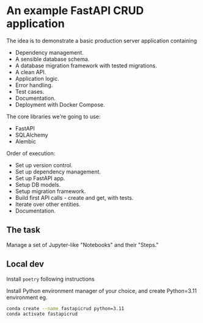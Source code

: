 

# An example FastAPI CRUD application

The idea is to demonstrate a basic production server application containing
- Dependency management.
- A sensible database schema.
- A database migration framework with tested migrations.
- A clean API.
- Application logic.
- Error handling.
- Test cases.
- Documentation.
- Deployment with Docker Compose.

The core libraries we're going to use:
- FastAPI
- SQLAlchemy
- Alembic

Order of execution:
- Set up version control.
- Set up dependency management.
- Set up FastAPI app.
- Setup DB models.
- Setup migration framework.
- Build first API calls - create and get, with tests.
- Iterate over other entities.
- Documentation.

## The task
Manage a set of Jupyter-like "Notebooks" and their "Steps."

## Local dev
Install `poetry` following instructions

Install Python environment manager of your choice, and create Python=3.11 environment eg.
```sh
conda create --name fastapicrud python=3.11
conda activate fastapicrud
```

